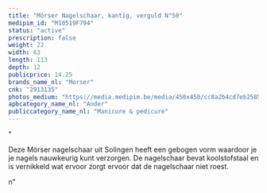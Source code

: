 ```yaml
---
title: "Mörser Nagelschaar, kantig, verguld N°50"
medipim_id: "M10519F794"
status: "active"
prescription: false
weight: 22
width: 63
length: 113
depth: 12
publicprice: 14.25
brands_name_nl: "Morser"
cnk: "2913135"
photos_medium: "https://media.medipim.be/media/450x450/cc8a2b4cd7eb25853cf270744a924eb45628d666.jpg"
apbcategory_name_nl: "Ander"
publiccategory_name_nl: "Manicure & pedicure"
---
```

"<p>Deze Mörser nagelschaar uit Solingen heeft een gebogen vorm waardoor je je nagels nauwkeurig kunt verzorgen. De nagelschaar bevat koolstofstaal en is vernikkeld wat ervoor zorgt ervoor dat de nagelschaar niet roest.</p>n"
